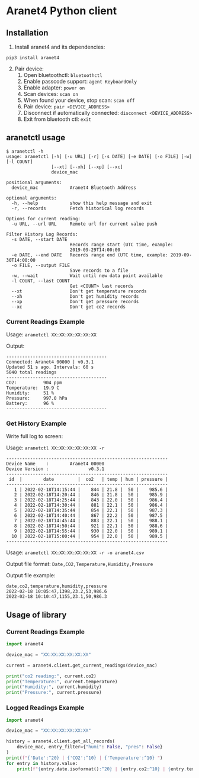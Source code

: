 # Aranet4 Python client
## Installation
1. Install aranet4 and its dependencies:
```
pip3 install aranet4
```
2. Pair device:
   1. Open bluetoothctl: `bluetoothctl`
   1. Enable passcode support: `agent KeyboardOnly`
   1. Enable adapter: `power on`
   1. Scan devices: `scan on`
   1. When found your device, stop scan: `scan off`
   1. Pair device: `pair <DEVICE_ADDRESS>`
   1. Disconnect if automatically connected: `disconnect <DEVICE_ADDRESS>`
   1. Exit from bluetooth ctl: `exit`

## aranetctl usage
```text
$ aranetctl -h
usage: aranetctl [-h] [-u URL] [-r] [-s DATE] [-e DATE] [-o FILE] [-w] [-l COUNT]
                 [--xt] [--xh] [--xp] [--xc]
                 device_mac

positional arguments:
  device_mac            Aranet4 Bluetooth Address

optional arguments:
  -h, --help            show this help message and exit
  -r, --records         Fetch historical log records

Options for current reading:
  -u URL, --url URL     Remote url for current value push

Filter History Log Records:
  -s DATE, --start DATE
                        Records range start (UTC time, example:
                        2019-09-29T14:00:00
  -e DATE, --end DATE   Records range end (UTC time, example: 2019-09-30T14:00:00
  -o FILE, --output FILE
                        Save records to a file
  -w, --wait            Wait until new data point available
  -l COUNT, --last COUNT
                        Get <COUNT> last records
  --xt                  Don't get temperature records
  --xh                  Don't get humidity records
  --xp                  Don't get pressure records
  --xc                  Don't get co2 records

```

### Current Readings Example
Usage: `aranetctl XX:XX:XX:XX:XX:XX`

Output:
```
--------------------------------------
Connected: Aranet4 00000 | v0.3.1
Updated 51 s ago. Intervals: 60 s
5040 total readings
--------------------------------------
CO2:          904 ppm
Temperature:  19.9 C
Humidity:     51 %
Pressure:     997.0 hPa
Battery:      96 %
--------------------------------------
```

### Get History Example
Write full log to screen:

Usage: `aranetctl XX:XX:XX:XX:XX:XX -r`

```shell
-------------------------------------------------------------
Device Name    :        Aranet4 00000
Device Version :               v0.3.1
-------------------------------------------------------------
 id  |        date         |  co2   | temp | hum | pressure |
-------------------------------------------------------------
   1 | 2022-02-18T14:15:44 |    844 | 21.8 |  50 |    985.6 |
   2 | 2022-02-18T14:20:44 |    846 | 21.8 |  50 |    985.9 |
   3 | 2022-02-18T14:25:44 |    843 | 22.0 |  50 |    986.4 |
   4 | 2022-02-18T14:30:44 |    881 | 22.1 |  50 |    986.4 |
   5 | 2022-02-18T14:35:44 |    854 | 22.1 |  50 |    987.3 |
   6 | 2022-02-18T14:40:44 |    867 | 22.2 |  50 |    987.5 |
   7 | 2022-02-18T14:45:44 |    883 | 22.1 |  50 |    988.1 |
   8 | 2022-02-18T14:50:44 |    921 | 22.1 |  50 |    988.6 |
   9 | 2022-02-18T14:55:44 |    930 | 22.0 |  50 |    989.1 |
  10 | 2022-02-18T15:00:44 |    954 | 22.0 |  50 |    989.5 |
-------------------------------------------------------------
```

Usage: `aranetctl XX:XX:XX:XX:XX:XX -r -o aranet4.csv`

Output file format: `Date,CO2,Temperature,Humidity,Pressure`

Output file example:
```
date,co2,temperature,humidity,pressure
2022-02-18 10:05:47,1398,23.2,53,986.6
2022-02-18 10:10:47,1155,23.1,50,986.3
```

## Usage of library

### Current Readings Example

```python
import aranet4

device_mac = "XX:XX:XX:XX:XX:XX"

current = aranet4.client.get_current_readings(device_mac)

print("co2 reading:", current.co2)
print("Temperature:", current.temperature)
print("Humidity:", current.humidity)
print("Pressure:", current.pressure)
```

### Logged Readings Example

```python
import aranet4

device_mac = "XX:XX:XX:XX:XX:XX"

history = aranet4.client.get_all_records(
    device_mac, entry_filter={"humi": False, "pres": False}
)
print(f"{'Date':^20} | {'CO2':^10} | {'Temperature':^10} ")
for entry in history.value:
    print(f"{entry.date.isoformat():^20} | {entry.co2:^10} | {entry.temperature:^10}")

```

